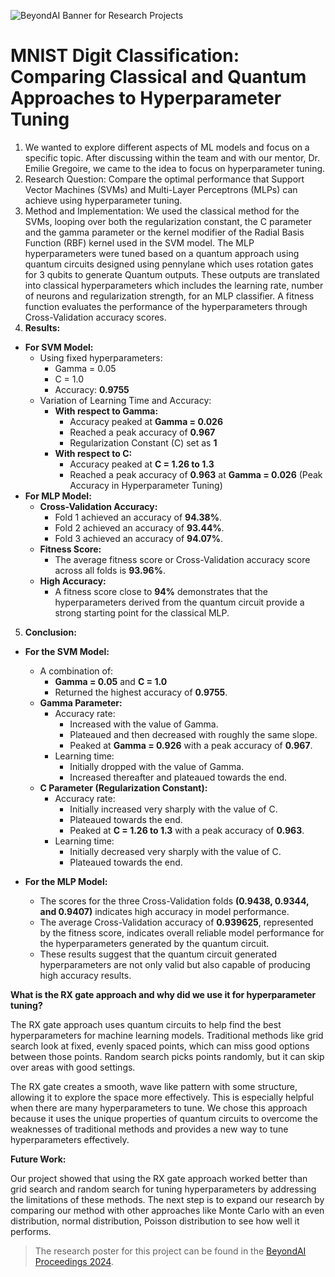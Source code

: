 ![BeyondAI Banner for Research Projects](../BeyondAI_Banner_Research_Projects_2024.png)

# MNIST Digit Classification: Comparing Classical and Quantum Approaches to Hyperparameter Tuning

1. We wanted to explore different aspects of ML models and focus on a specific topic. After discussing within the team and with our mentor, Dr. Emilie Gregoire, we came to the idea to focus on hyperparameter tuning. 
2. Research Question: Compare the optimal performance that Support Vector Machines (SVMs) and Multi-Layer Perceptrons (MLPs) can achieve using hyperparameter tuning. 
3. Method and Implementation: We used the classical method for the SVMs, looping over both the regularization constant, the C parameter and the gamma parameter or the kernel modifier of the Radial Basis Function (RBF) kernel used in the SVM model. The MLP hyperparameters were tuned based on a quantum approach using quantum circuits designed using pennylane which uses rotation gates for 3 qubits to generate Quantum outputs. These outputs are translated into classical hyperparameters which includes the learning rate, number of neurons and regularization strength, for an MLP classifier. A fitness function evaluates the performance of the hyperparameters through
Cross-Validation accuracy scores.
4. **Results:**
- **For SVM Model:**
  - Using fixed hyperparameters:
    - Gamma = 0.05
    - C = 1.0
    - Accuracy: **0.9755**
  - Variation of Learning Time and Accuracy:
    - **With respect to Gamma:**
      - Accuracy peaked at **Gamma = 0.026**
      - Reached a peak accuracy of **0.967**
      - Regularization Constant (C) set as **1**
    - **With respect to C:**
      - Accuracy peaked at **C = 1.26 to 1.3**
      - Reached a peak accuracy of **0.963** at **Gamma = 0.026** (Peak Accuracy in Hyperparameter Tuning)
- **For MLP Model:**
     - **Cross-Validation Accuracy:**
          - Fold 1 achieved an accuracy of **94.38%**.
          - Fold 2 achieved an accuracy of **93.44%**.
          - Fold 3 achieved an accuracy of **94.07%**.
     - **Fitness Score:**
          - The average fitness score or Cross-Validation accuracy score across all folds is **93.96%**.
     -  **High Accuracy:**
          -  A fitness score close to **94%** demonstrates that the hyperparameters derived from the quantum circuit provide a strong starting point for the classical MLP.
5. **Conclusion:**
- **For the SVM Model:**
  - A combination of:
    - **Gamma = 0.05** and **C = 1.0**
    - Returned the highest accuracy of **0.9755**.
  - **Gamma Parameter:**
    - Accuracy rate:
      - Increased with the value of Gamma.
      - Plateaued and then decreased with roughly the same slope.
      - Peaked at **Gamma = 0.926** with a peak accuracy of **0.967**.
    - Learning time:
      - Initially dropped with the value of Gamma.
      - Increased thereafter and plateaued towards the end.
  - **C Parameter (Regularization Constant):**
    - Accuracy rate:
      - Initially increased very sharply with the value of C.
      - Plateaued towards the end.
      - Peaked at **C = 1.26 to 1.3** with a peak accuracy of **0.963**.
    - Learning time:
      - Initially decreased very sharply with the value of C.
      - Plateaued towards the end.

 - **For the MLP Model:**
      - The scores for the three Cross-Validation folds **(0.9438, 0.9344, and 0.9407)** indicates high accuracy in model performance.
      - The average Cross-Validation accuracy of **0.939625**, represented by the fitness score, indicates overall reliable model performance for the hyperparameters generated by the quantum circuit.
      - These results suggest that the quantum circuit generated hyperparameters are not only valid but also capable of producing high accuracy results.
  
**What is the RX gate approach and why did we use it for hyperparameter tuning?**

The RX gate approach uses quantum circuits to help find the best hyperparameters for machine learning models. Traditional methods like grid search look at fixed, evenly spaced points, which can miss good options between those points. Random search picks points randomly, but it can skip over areas with good settings.

The RX gate creates a smooth, wave like pattern with some structure, allowing it to explore the space more effectively. This is especially helpful when there are many hyperparameters to tune. We chose this approach because it uses the unique properties of quantum circuits to overcome the weaknesses of traditional methods and provides a new way to tune hyperparameters effectively.


**Future Work:**

Our project showed that using the RX gate approach worked better than  grid search and random search for tuning hyperparameters by addressing the limitations of these methods. The next step is to expand our research by comparing our method with other approaches like Monte Carlo with an even distribution, normal distribution, Poisson distribution to see how well it performs.
 

> The research poster for this project can be found in the [BeyondAI Proceedings 2024](https://thinkingbeyond.education/beyondai_proceedings_2024/).
